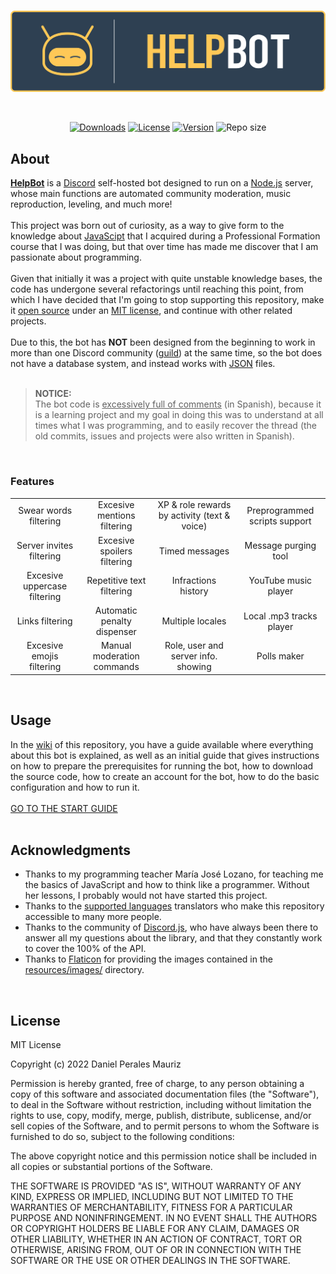 <div align="center">
  <br />
  <p>
    <a href="https://github.com/EasyXploit/HelpBot"><img src="https://github.com/EasyXploit/HelpBot/blob/master/resources/branding/banner.png?raw=true" width="546" alt="banner" /></a>
  </p>
  <br />
  <p>
    <a href="https://github.com/EasyXploit/HelpBot/releases"><img src="https://img.shields.io/github/downloads/EasyXploit/HelpBot/total?color=%23FFC857&label=Downloads" alt="Downloads" /></a>
    <a href="https://github.com/EasyXploit/HelpBot/#license"><img src="https://img.shields.io/badge/License-MIT-FFC857" alt="License" /></a>
    <a href="https://github.com/EasyXploit/HelpBot/blob/master/package.json"><img src="https://img.shields.io/github/package-json/v/EasyXploit/HelpBot?color=FFC857&label=Version" alt="Version" /></a>
    <img alt="Repo size" src="https://img.shields.io/github/repo-size/EasyXploit/HelpBot?label=Repo%20size">
</a>
  </p>
</div>

## About
[**HelpBot**](https://github.com/EasyXploit/HelpBot) is a [Discord](https://discord.com/) self-hosted bot designed to run on a [Node.js](https://nodejs.org) server, whose main functions are automated community moderation, music reproduction, leveling, and much more!<br /><br />
This project was born out of curiosity, as a way to give form to the knowledge about [JavaScipt](https://developer.mozilla.org/en-US/docs/Web/JavaScript) that I acquired during a Professional Formation course that I was doing, but that over time has made me discover that I am passionate about programming.<br /><br />
Given that initially it was a project with quite unstable knowledge bases, the code has undergone several refactorings until reaching this point, from which I have decided that I'm going to stop supporting this repository, make it [open source](https://opensource.com/) under an [MIT license](https://en.wikipedia.org/wiki/MIT_License), and continue with other related projects.<br /><br />
Due to this, the bot has **NOT** been designed from the beginning to work in more than one Discord community ([guild](https://discord.com/developers/docs/resources/guild)) at the same time, so the bot does not have a database system, and instead works with [JSON](https://developer.mozilla.org/en-US/docs/Web/JavaScript/Reference/Global_Objects/JSON) files.<br /><br />


> **NOTICE:**<br />
The bot code is <ins>excessively full of comments</ins> (in Spanish), because it is a learning project and my goal in doing this was to understand at all times what I was programming, and to easily recover the thread (the old commits, issues and projects were also written in Spanish).
<br />

### Features
|                              |                             |                                              |                               |
|:---:|:---:|:---:|:---:|
| Swear words filtering        | Excesive mentions filtering | XP & role rewards by activity (text & voice) | Preprogrammed scripts support |
| Server invites filtering     | Excesive spoilers filtering | Timed messages                               | Message purging tool          |
| Excesive uppercase filtering | Repetitive text filtering   | Infractions history                          | YouTube music player          |
| Links filtering              | Automatic penalty dispenser | Multiple locales                             | Local .mp3 tracks player      |
| Excesive emojis filtering    | Manual moderation commands  | Role, user and server info. showing          | Polls maker                   |
<br />

## Usage
In the [wiki](https://github.com/EasyXploit/HelpBot/wiki) of this repository, you have a guide available where everything about this bot is explained, as well as an initial guide that gives instructions on how to prepare the prerequisites for running the bot, how to download the source code, how to create an account for the bot, how to do the basic configuration and how to run it.<br /><br />
[GO TO THE START GUIDE](https://github.com/EasyXploit/HelpBot/wiki/Starting)<br />
<br />

## Acknowledgments
* Thanks to my programming teacher María José Lozano, for teaching me the basics of JavaScript and how to think like a programmer. Without her lessons, I probably would not have started this project.
* Thanks to the [supported languages](https://github.com/EasyXploit/HelpBot/wiki/Translation#supported-languages) translators who make this repository accessible to many more people.
* Thanks to the community of [Discord.js](https://github.com/discordjs/discord.js), who have always been there to answer all my questions about the library, and that they constantly work to cover the 100% of the API.<br />
* Thanks to [Flaticon](https://www.flaticon.com) for providing the images contained in the [resources/images/](https://github.com/EasyXploit/HelpBot/tree/master/resources/images) directory.<br />
<br />

## License
MIT License

Copyright (c) 2022 Daniel Perales Mauriz

Permission is hereby granted, free of charge, to any person obtaining a copy
of this software and associated documentation files (the "Software"), to deal
in the Software without restriction, including without limitation the rights
to use, copy, modify, merge, publish, distribute, sublicense, and/or sell
copies of the Software, and to permit persons to whom the Software is
furnished to do so, subject to the following conditions:

The above copyright notice and this permission notice shall be included in all
copies or substantial portions of the Software.

THE SOFTWARE IS PROVIDED "AS IS", WITHOUT WARRANTY OF ANY KIND, EXPRESS OR
IMPLIED, INCLUDING BUT NOT LIMITED TO THE WARRANTIES OF MERCHANTABILITY,
FITNESS FOR A PARTICULAR PURPOSE AND NONINFRINGEMENT. IN NO EVENT SHALL THE
AUTHORS OR COPYRIGHT HOLDERS BE LIABLE FOR ANY CLAIM, DAMAGES OR OTHER
LIABILITY, WHETHER IN AN ACTION OF CONTRACT, TORT OR OTHERWISE, ARISING FROM,
OUT OF OR IN CONNECTION WITH THE SOFTWARE OR THE USE OR OTHER DEALINGS IN THE
SOFTWARE.
